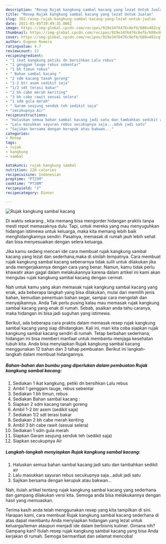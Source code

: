 ```yaml
---
description: "Resep Rujak kangkung sambal kacang yang lezat Untuk Jualan"
title: "Resep Rujak kangkung sambal kacang yang lezat Untuk Jualan"
slug: 301-resep-rujak-kangkung-sambal-kacang-yang-lezat-untuk-jualan
date: 2021-03-05T19:49:35.006Z
image: https://img-global.cpcdn.com/recipes/919e34f6476c8efb/680x482cq70/rujak-kangkung-sambal-kacang-foto-resep-utama.jpg
thumbnail: https://img-global.cpcdn.com/recipes/919e34f6476c8efb/680x482cq70/rujak-kangkung-sambal-kacang-foto-resep-utama.jpg
cover: https://img-global.cpcdn.com/recipes/919e34f6476c8efb/680x482cq70/rujak-kangkung-sambal-kacang-foto-resep-utama.jpg
author: Eugene Romero
ratingvalue: 4.7
reviewcount: 12
recipeingredient:
- "1 ikat kangkung petiki dn bersihkan Lalu rebus"
- "1 genggam tauge rebus sebentar"
- "1 bh timun rebus"
- " Bahan sambal kacang "
- "2 sdm kacang tanah goreng"
- "1-2 btr asem sedikit saja"
- "1/2 sdt terasi bakar"
- "2 bh cabe merah keriting"
- "3 bh cabe rawit sesuai selera"
- "1 sdm gula merah"
- " Garam seujung sendok teh sedikit saja"
- "secukupnya Air"
recipeinstructions:
- "Haluskan semua bahan sambal kacang jadi satu dan tambahkan sedikit air"
- "Lalu masukkan sayuran rebus secukupnya saja...aduk jadi satu"
- "Sajikan bersama dengan kerupuk atau bakwan..."
categories:
- Resep
tags:
- rujak
- kangkung
- sambal

katakunci: rujak kangkung sambal 
nutrition: 228 calories
recipecuisine: Indonesian
preptime: "PT25M"
cooktime: "PT38M"
recipeyield: "2"
recipecategory: Dinner

---
```



![Rujak kangkung sambal kacang](https://img-global.cpcdn.com/recipes/919e34f6476c8efb/680x482cq70/rujak-kangkung-sambal-kacang-foto-resep-utama.jpg)

Di waktu  sekarang , kita memang bisa mengorder hidangan praktis tanpa mesti repot memasaknya dulu. Tapi, untuk mereka yang mau menyuguhkan hidangan istimewa untuk keluarga, maka kita memang lebih baik menghidangkannya sendiri. Pasalnya, memasak di rumah jauh lebih sehat dan bisa menyesuaikan dengan selera keluarga.

Jika kamu sedang mencari ide cara membuat rujak kangkung sambal kacang yang lezat dan sederhana,maka di sinilah tempatnya. Cara membuat rujak kangkung sambal kacang  sebenarnya tidak sulit untuk dilakukan jika anda mengerjakannya dengan cara yang benar. Namun, kamu tidak perlu khawatir akan gagal dalam melakukannya 
karena dalam artikel ini kami akan mengulas rujak kangkung sambal kacang dengan cermat.  



Nah untuk kamu yang akan memasak rujak kangkung sambal kacang yang enak, ada beberapa langkah yang bisa dilakukan, mulai dari memilih jenis bahan, kemudian penentuan bahan segar, sampai cara mengolah dan menyajikannya. Anda Tak perlu pusing kalau mau memasak rujak kangkung sambal kacang yang enak di rumah. Sebab, asalkan anda  tahu caranya, maka hidangan ini bisa jadi suguhan yang istimewa.

Berikut, ada beberapa cara praktis  dalam memasak resep rujak kangkung sambal kacang yang siap dihidangkan. Kali ini, mari kita coba siapkan rujak kangkung sambal kacang sendiri di rumah. Tetap berbahan sederhana, hidangan ini bisa memberi manfaat untuk membantu menjaga kesehatan tubuh kita. Anda bisa menyiapkan Rujak kangkung sambal kacang menggunakan 12 bahan dan 3 tahap pembuatan. Berikut ini langkah-langkah dalam membuat hidangannya.

<!--inarticleads1-->

##### Bahan-bahan dan bumbu yang diperlukan dalam pembuatan Rujak kangkung sambal kacang:

1. Sediakan 1 ikat kangkung, petiki dn bersihkan Lalu rebus
1. Ambil 1 genggam tauge, rebus sebentar
1. Sediakan 1 bh timun, rebus
1. Sediakan  Bahan sambal kacang :
1. Siapkan 2 sdm kacang tanah goreng
1. Ambil 1-2 btr asem (sedikit saja)
1. Sediakan 1/2 sdt terasi bakar
1. Sediakan 2 bh cabe merah keriting
1. Ambil 3 bh cabe rawit (sesuai selera)
1. Sediakan 1 sdm gula merah
1. Siapkan  Garam seujung sendok teh (sedikit saja)
1. Siapkan secukupnya Air




<!--inarticleads2-->

##### Langkah-langkah menyiapkan Rujak kangkung sambal kacang:

1. Haluskan semua bahan sambal kacang jadi satu dan tambahkan sedikit air
1. Lalu masukkan sayuran rebus secukupnya saja...aduk jadi satu
1. Sajikan bersama dengan kerupuk atau bakwan...




Nah, itulah artikel tentang  rujak kangkung sambal kacang  yang sederhana dan gampang dilakukan versi kita. Semoga anda bisa melakukannya dengan hasil yang memuaskan. 

Terima kasih anda telah menggunakan resep yang kita tampilkan di sini. Harapan kami, cara membuat  Rujak kangkung sambal kacang sederhana di atas dapat membantu Anda menyiapkan hidangan yang lezat untuk keluarga/teman ataupun menjadi ide dalam berbisnis kuliner. Gimana nih? Gampang kan? Itulah resep rujak kangkung sambal kacang yang bisa Anda kerjakan di rumah. Semoga bermanfaat dan selamat mencoba!


